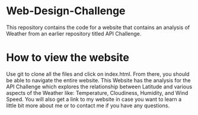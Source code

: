# Web-Design-Challenge
This repository contains the code for a website that contains an analysis of Weather from an earlier repository titled API Challenge.

# How to view the website
Use git to clone all the files and click on index.html. From there, you should be able to navigate the entire website. This Website has the analysis for the API Challenge which explores the relationship between Latitude and various aspects of the Weather like: Temperature, Cloudiness, Humidity, and Wind Speed. You will also get a link to my website in case you want to learn a little bit more about me or to contact me if you have any questions. 
